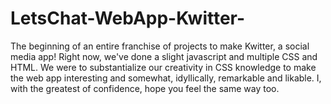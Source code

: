 # LetsChat-WebApp-Kwitter-
The beginning of an entire franchise of projects to make Kwitter, a social media app! Right now, we've done a slight javascript and multiple CSS and HTML. We were to substantialize our creativity in CSS knowledge to make the web app interesting and somewhat, idyllically, remarkable and likable. I, with the greatest of confidence, hope you feel the same way too.  

